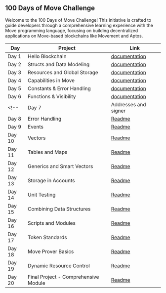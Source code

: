 ## 100 Days of Move Challenge

Welcome to the 100 Days of Move Challenge! This initiative is crafted to guide developers through a comprehensive learning experience with the Move programming language, focusing on building decentralized applications on Move-based blockchains like Movement and Aptos.

| Day   | Project                | Link                                                                 |
|-------|------------------------|----------------------------------------------------------------------|
| Day 1 | Hello Blockchain       | [documentation](https://github.com/Titre123/100-days-of-move/blob/main/Day-01-hello-blockchain/readme.md) |
| Day 2 | Structs and Data Modeling | [documentation](https://github.com/Titre123/100-days-of-move/blob/main/Day-02-structs-and-data-modeling/readme.md)                                                |
| Day 3 | Resources and Global Storage | [documentation](https://github.com/Titre123/100-days-of-move/blob/main/Day-03-resources-and-global-storage/readme.md)                                                         |
| Day 4 | Capabilities in Move | [documentation](https://github.com/Titre123/100-days-of-move/tree/main/Day-04-capabilities-in-move)                                                  |
| Day 5 | Constants & Error Handling  | [documentation](https://github.com/Titre123/100-days-of-move/blob/main/Day-05-Constants-%26-Error-Handling/readme.md)                                                         |
| Day 6 | Functions & Visibility   | [documentation](https://github.com/Titre123/100-days-of-move/blob/main/Day-06-functions-and-visibility/readme.md)                                                         |
<!-- | Day 7 | Addresses and signer | [Readme](#)                                                    |
| Day 8 | Error Handling          | [Readme](#)                                                         |
| Day 9 | Events                  | [Readme](#)                                                         |
| Day 10 | Vectors                | [Readme](#)                                                         |
| Day 11 | Tables and Maps        | [Readme](#)                                                         |
| Day 12 | Generics and Smart Vectors | [Readme](#)                                                    |
| Day 13 | Storage in Accounts     | [Readme](#)                                                       |
| Day 14 | Unit Testing           | [Readme](#)                                                         |
| Day 15 | Combining Data Structures | [Readme](#)                                                     |
| Day 16 | Scripts and Modules    | [Readme](#)                                                         |
| Day 17 | Token Standards        | [Readme](#)                                                         |
| Day 18 | Move Prover Basics     | [Readme](#)                                                         |
| Day 19 | Dynamic Resource Control | [Readme](#)                                                       |
| Day 20 | Final Project - Comprehensive Module | [Readme](#)                                            | -->
